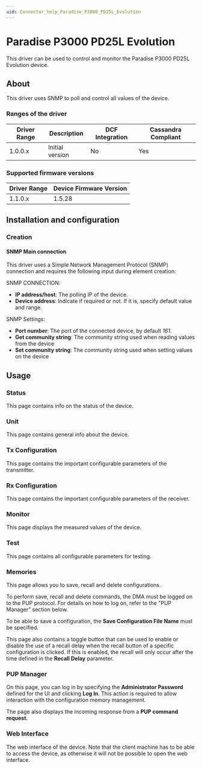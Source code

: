 ```yaml
---
uid: Connector_help_Paradise_P3000_PD25L_Evolution
---
```


# Paradise P3000 PD25L Evolution

This driver can be used to control and monitor the Paradise P3000 PD25L Evolution device.

## About

This driver uses SNMP to poll and control all values of the device.

### Ranges of the driver

| **Driver Range** | **Description** | **DCF Integration** | **Cassandra Compliant** |
|------------------|-----------------|---------------------|-------------------------|
| 1.0.0.x          | Initial version | No                  | Yes                     |

### Supported firmware versions

| **Driver Range** | **Device Firmware Version** |
|------------------|-----------------------------|
| 1.1.0.x          | 1.5.28                      |

## Installation and configuration

### Creation

#### SNMP Main connection

This driver uses a Simple Network Management Protocol (SNMP) connection and requires the following input during element creation:

SNMP CONNECTION:

- **IP address/host**: The polling IP of the device.
- **Device address**: Indicate if required or not. If it is, specify default value and range.

SNMP Settings:

- **Port number**: The port of the connected device, by default *161*.
- **Get community string**: The community string used when reading values from the device
- **Set community string**: The community string used when setting values on the device

## Usage

### Status

This page contains info on the status of the device.

### Unit

This page contains general info about the device.

### Tx Configuration

This page contains the important configurable parameters of the transmitter.

### Rx Configuration

This page contains the important configurable parameters of the receiver.

### Monitor

This page displays the measured values of the device.

### Test

This page contains all configurable parameters for testing.

### Memories

This page allows you to save, recall and delete configurations.

To perform save, recall and delete commands, the DMA must be logged on to the PUP protocol. For details on how to log on, refer to the "PUP Manager" section below.

To be able to save a configuration, the **Save Configuration File Name** must be specified.

This page also contains a toggle button that can be used to enable or disable the use of a recall delay when the recall button of a specific configuration is clicked. If this is enabled, the recall will only occur after the time defined in the **Recall Delay** parameter.

### PUP Manager

On this page, you can log in by specifying the **Administrator Password** defined for the UI and clicking **Log In**. This action is required to allow interaction with the configuration memory management.

The page also displays the incoming response from a **PUP command request.**

### Web Interface

The web interface of the device. Note that the client machine has to be able to access the device, as otherwise it will not be possible to open the web interface.
